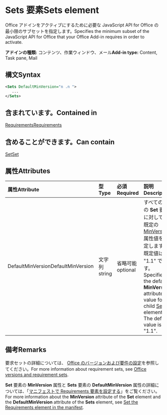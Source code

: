 # <a name="sets-element"></a><span data-ttu-id="3f698-101">Sets 要素</span><span class="sxs-lookup"><span data-stu-id="3f698-101">Sets element</span></span>

<span data-ttu-id="3f698-102">Office アドインをアクティブにするために必要な JavaScript API for Office の最小限のサブセットを指定します。</span><span class="sxs-lookup"><span data-stu-id="3f698-102">Specifies the minimum subset of the JavaScript API for Office that your Office Add-in requires in order to activate.</span></span>

<span data-ttu-id="3f698-103">**アドインの種類:** コンテンツ、作業ウィンドウ、メール</span><span class="sxs-lookup"><span data-stu-id="3f698-103">**Add-in type:** Content, Task pane, Mail</span></span>

## <a name="syntax"></a><span data-ttu-id="3f698-104">構文</span><span class="sxs-lookup"><span data-stu-id="3f698-104">Syntax</span></span>

```XML
<Sets DefaultMinVersion="n .n ">
   ...
</Sets>
```

## <a name="contained-in"></a><span data-ttu-id="3f698-105">含まれています。</span><span class="sxs-lookup"><span data-stu-id="3f698-105">Contained in</span></span>

[<span data-ttu-id="3f698-106">Requirements</span><span class="sxs-lookup"><span data-stu-id="3f698-106">Requirements</span></span>](requirements.md)

## <a name="can-contain"></a><span data-ttu-id="3f698-107">含めることができます。</span><span class="sxs-lookup"><span data-stu-id="3f698-107">Can contain</span></span>

[<span data-ttu-id="3f698-108">Set</span><span class="sxs-lookup"><span data-stu-id="3f698-108">Set</span></span>](set.md)

## <a name="attributes"></a><span data-ttu-id="3f698-109">属性</span><span class="sxs-lookup"><span data-stu-id="3f698-109">Attributes</span></span>

|<span data-ttu-id="3f698-110">**属性**</span><span class="sxs-lookup"><span data-stu-id="3f698-110">**Attribute**</span></span>|<span data-ttu-id="3f698-111">**型**</span><span class="sxs-lookup"><span data-stu-id="3f698-111">**Type**</span></span>|<span data-ttu-id="3f698-112">**必須**</span><span class="sxs-lookup"><span data-stu-id="3f698-112">**Required**</span></span>|<span data-ttu-id="3f698-113">**説明**</span><span class="sxs-lookup"><span data-stu-id="3f698-113">**Description**</span></span>|
|:-----|:-----|:-----|:-----|
|<span data-ttu-id="3f698-114">DefaultMinVersion</span><span class="sxs-lookup"><span data-stu-id="3f698-114">DefaultMinVersion</span></span>|<span data-ttu-id="3f698-115">文字列</span><span class="sxs-lookup"><span data-stu-id="3f698-115">string</span></span>|<span data-ttu-id="3f698-116">省略可能</span><span class="sxs-lookup"><span data-stu-id="3f698-116">optional</span></span>|<span data-ttu-id="3f698-p101">すべての子の **Set** 要素に対して、既定の [MinVersion](set.md) 属性値を指定します。既定値は "1.1" です。</span><span class="sxs-lookup"><span data-stu-id="3f698-p101">Specifies the default  **MinVersion** attribute value for all child [Set](set.md) elements. The default value is "1.1".</span></span>|

## <a name="remarks"></a><span data-ttu-id="3f698-119">備考</span><span class="sxs-lookup"><span data-stu-id="3f698-119">Remarks</span></span>

<span data-ttu-id="3f698-120">要求セットの詳細については、 [Office のバージョンおよび要件の設定](https://docs.microsoft.com/office/dev/add-ins/develop/office-versions-and-requirement-sets)を参照してください。</span><span class="sxs-lookup"><span data-stu-id="3f698-120">For more information about requirement sets, see [Office versions and requirement sets](https://docs.microsoft.com/office/dev/add-ins/develop/office-versions-and-requirement-sets).</span></span>

<span data-ttu-id="3f698-121">**Set** 要素の **MinVersion** 属性と **Sets** 要素の **DefaultMinVersion** 属性の詳細については、「[マニフェストで Requirements 要素を設定する](https://docs.microsoft.com/office/dev/add-ins/develop/specify-office-hosts-and-api-requirements#set-the-requirements-element-in-the-manifest)」をご覧ください。</span><span class="sxs-lookup"><span data-stu-id="3f698-121">For more information about the  **MinVersion** attribute of the **Set** element and the **DefaultMinVersion** attribute of the **Sets** element, see [Set the Requirements element in the manifest](https://docs.microsoft.com/office/dev/add-ins/develop/specify-office-hosts-and-api-requirements#set-the-requirements-element-in-the-manifest).</span></span>

